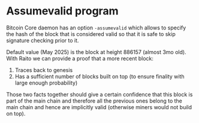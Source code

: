 # Assumevalid program

Bitcoin Core daemon has an option `-assumevalid` which allows to specify the hash of the block that is considered valid so that it is safe to skip signature checking prior to it.

Default value (May 2025) is the block at height 886157 (almost 3mo old). With Raito we can provide a proof that a more recent block:
1. Traces back to genesis
2. Has a sufficient number of blocks built on top (to ensure finality with large enough probability)

Those two facts together should give a certain confidence that this block is part of the main chain and therefore all the previous ones belong to the main chain and hence are implicitly valid (otherwise miners would not build on top).
